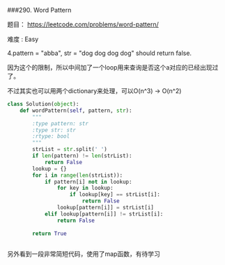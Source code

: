 ###290. Word Pattern

题目： 
<https://leetcode.com/problems/word-pattern/>


难度 : Easy

4.pattern = "abba", str = "dog dog dog dog" should return false.

因为这个的限制，所以中间加了一个loop用来查询是否这个a对应的已经出现过了。

不过其实也可以用两个dictionary来处理，可以O(n^3) -> O(n^2)


```py
class Solution(object):
    def wordPattern(self, pattern, str):
        """
        :type pattern: str
        :type str: str
        :rtype: bool
        """
        strList = str.split(' ')
        if len(pattern) != len(strList):
            return False
        lookup = {}
        for i in range(len(strList)):
            if pattern[i] not in lookup:
                for key in lookup:
                    if lookup[key] == strList[i]:
                        return False
                lookup[pattern[i]] = strList[i]
            elif lookup[pattern[i]] != strList[i]:
                return False
                
        return True
       
```


另外看到一段非常简短代码，使用了map函数，有待学习
